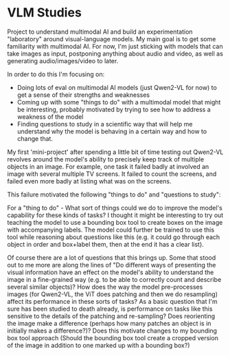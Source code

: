 # VLM Studies

Project to understand multimodal AI and build an experimentation "laboratory" around visual-language models. My main goal is to get some familiarity with multimodal AI. For now, I'm just sticking with models that can take images as input, postponing anything about audio and video, as well as generating audio/images/video to later.

In order to do this I'm focusing on:

- Doing lots of eval on multimodal AI models (just Qwen2-VL for now) to get a sense of their strengths and weaknesses
- Coming up with some "things to do" with a multimodal model that might be interesting, probably motivated by trying to see how to address a weakness of the model
- Finding questions to study in a scientific way that will help me understand why the model is behaving in a certain way and how to change that. 

My first 'mini-project' after spending a little bit of time testing out Qwen2-VL revolves around the model's ability to precisely keep track of multiple objects in an image. For example, one task it failed badly at involved an image with several multiple TV screens. It failed to count the screens, and failed even more badly at listing what was on the screens.

This failure motivated the following "things to do" and "questions to study":

For a "thing to do" - What sort of things could we do to improve the model's capability for these kinds of tasks? I thought it might be interesting to try out teaching the model to use a bounding box tool to create boxes on the image with accompanying labels. The model could further be trained to use this tool while reasoning about questions like this (e.g. it could go through each object in order and box+label them, then at the end it has a clear list).

Of course there are a lot of questions that this brings up. Some that stood out to me more are along the lines of "Do different ways of presenting the visual information have an effect on the model's ability to understand the image in a fine-grained way (e.g. to be able to correctly count and describe several similar objects)? How does the way the model pre-processes images (for Qwen2-VL, the ViT does patching and then we do resampling) affect its performance in these sorts of tasks? As a basic question that I'm sure has been studied to death already, is performance on tasks like this sensitive to the details of the patching and re-sampling? Does reorienting the image make a difference (perhaps how many patches an object is in initially makes a difference?)? Does this motivate changes to my bounding box tool approach (Should the bounding box tool create a cropped version of the image in addition to one marked up with a bounding box?) 

